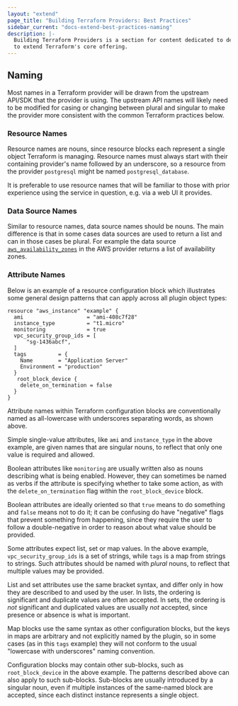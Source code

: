 ```yaml
---
layout: "extend"
page_title: "Building Terraform Providers: Best Practices"
sidebar_current: "docs-extend-best-practices-naming"
description: |-
  Building Terraform Providers is a section for content dedicated to developing Plugins
  to extend Terraform's core offering.
---
```


## Naming

Most names in a Terraform provider will be drawn from the upstream API/SDK that 
the provider is using. The upstream API names will likely need to be 
modified for casing or changing between plural and singular to make 
the provider more consistent with the common Terraform practices below.

### Resource Names

Resource names are nouns, since resource blocks each represent a single
object Terraform is managing. Resource names must always start with their
containing provider's name followed by an underscore, so a resource from
the provider `postgresql` might be named `postgresql_database`.

It is preferable to use resource names that will be familiar to those with
prior experience using the service in question, e.g. via a web UI it provides.

### Data Source Names

Similar to resource names, data source names should be nouns. The main difference 
is that in some cases data sources are used to return a list and can in 
those cases be plural. For example the data source 
[`aws_availability_zones`](https://registry.terraform.io/providers/hashicorp/aws/latest/docs/data-sources/availability_zones) 
in the AWS provider returns a list of availability zones.

### Attribute Names

Below is an example of a resource configuration block which illustrates some
general design patterns that can apply across all plugin object types:

```hcl
resource "aws_instance" "example" {
  ami                    = "ami-408c7f28"
  instance_type          = "t1.micro"
  monitoring             = true
  vpc_security_group_ids = [
      "sg-1436abcf",
  ]
  tags          = {
    Name        = "Application Server"
    Environment = "production"
  }
   root_block_device {
    delete_on_termination = false
  }
}
```

Attribute names within Terraform configuration blocks are conventionally named
as all-lowercase with underscores separating words, as shown above.

Simple single-value attributes, like `ami` and `instance_type` in the above
example, are given names that are singular nouns, to reflect that only one
value is required and allowed.

Boolean attributes like `monitoring` are usually written also as nouns
describing what is being enabled. However, they can sometimes be named as
verbs if the attribute is specifying whether to take some action, as with the
`delete_on_termination` flag within the `root_block_device` block.

Boolean attributes are ideally oriented so that `true` means to do something
and `false` means not to do it; it can be confusing do have "negative" flags
that prevent something from happening, since they require the user to follow
a double-negative in order to reason about what value should be provided.

Some attributes expect list, set or map values. In the above example,
`vpc_security_group_ids` is a set of strings, while `tags` is a map
from strings to strings. Such attributes should be named with *plural* nouns,
to reflect that multiple values may be provided.

List and set attributes use the same bracket syntax, and differ only in how
they are described to and used by the user. In lists, the ordering is
significant and duplicate values are often accepted. In sets, the ordering is
*not* significant and duplicated values are usually *not* accepted, since
presence or absence is what is important.

Map blocks use the same syntax as other configuration blocks, but the keys in
maps are arbitrary and not explicitly named by the plugin, so in some cases
(as in this `tags` example) they will not conform to the usual "lowercase with
underscores" naming convention.

Configuration blocks may contain other sub-blocks, such as `root_block_device`
in the above example. The patterns described above can also apply to such
sub-blocks. Sub-blocks are usually introduced by a singular noun, even if
multiple instances of the same-named block are accepted, since each distinct
instance represents a single object.
